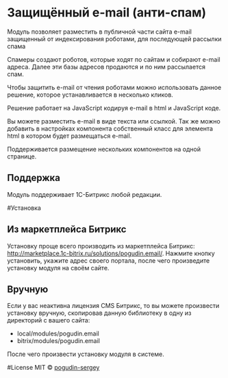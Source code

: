 # Защищённый e-mail (анти-спам)
Модуль позволяет разместить в публичной части сайта e-mail защищенный от индексирования роботами, для последующей рассылки спама

Спамеры создают роботов, которые ходят по сайтам и собирают e-mail адреса. Далее эти базы адресов продаются и по ним рассылается спам.

Чтобы защитить e-mail от чтения роботами можно использовать данное решение, которое устанавливается в несколько кликов.

Решение работает на JavaScript кодируя e-mail в html и JavaScript коде.

Вы можете разместить e-mail в виде текста или ссылкой. Так же можно добавить в настройках компонента собственный класс для элемента html в котором будет размещаться e-mail.

Поддерживается размещение нескольких компонентов на одной странице.

## Поддержка
Модуль поддерживает 1С-Битрикс любой редакции.

#Установка

## Из маркетплейса Битрикс
Установку проще всего производить из маркетплейса Битрикс:
http://marketplace.1c-bitrix.ru/solutions/pogudin.email/.
Нажмите кнопку установить, укажите адрес своего портала, после чего произведите установку модуля на своём сайте.

## Вручную
Если у вас неактивна лицензия CMS Битрикс, то вы можете произвести установку вручную, 
скопировав данную библиотеку в одну из директорий с вашего сайта:
* local/modules/pogudin.email
* bitrix/modules/pogudin.email

После чего произвести установку модуля в системе.

#License
MIT © [pogudin-sergey](https://github.com/pogudin-sergey)
